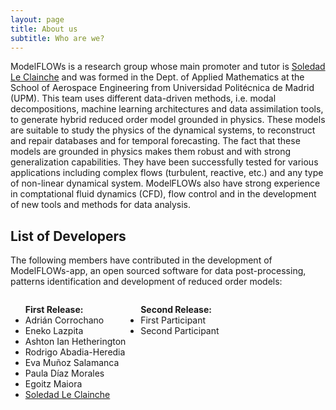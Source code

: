 ```yaml
---
layout: page
title: About us
subtitle: Who are we?
---
```


ModelFLOWs is a research group whose main promoter and tutor is [Soledad Le Clainche](https://sites.google.com/view/soledadleclainche/) and was formed in the Dept. of Applied Mathematics at the School of Aerospace Engineering from Universidad Politécnica de Madrid (UPM). This team uses different data-driven methods, i.e. modal decompositions, machine learning architectures and data assimilation tools, to generate hybrid reduced order model grounded in physics. These models are suitable to study the physics of the dynamical systems, to reconstruct and repair databases and for temporal forecasting. The fact that these models are grounded in physics makes them robust and with strong generalization capabilities. They have been successfully tested for various applications including complex flows (turbulent, reactive, etc.) and any type of non-linear dynamical system. ModelFLOWs also have strong experience in comptational fluid dynamics (CFD), flow control and in the development of new tools and methods for data analysis.  

## List of Developers
The following members have contributed in the development of ModelFLOWs-app, an open sourced software for data post-processing, patterns identification and development of reduced order models:

<div style="display: flex;">
  <ul>
    <strong>First Release:</strong>
    <li> Adrián Corrochano</li>
    <li> Eneko Lazpita</li>
    <li> Ashton Ian Hetherington</li>
    <li> Rodrigo Abadia-Heredia</li>
    <li> Eva Muñoz Salamanca</li>
    <li> Paula Díaz Morales</li>
    <li> Egoitz Maiora</li>
    <li><a href="https://sites.google.com/view/soledadleclainche/" target="_blank">Soledad Le Clainche</a></li>
  </ul>
  <ul>
    <strong>Second Release:</strong>
    <li> First Participant</li>
    <li> Second Participant</li>
  </ul>
</div>

<!-- ### List of Contributors
- 
-->

<!-- ## Projects
Include projects related to the group. -->
